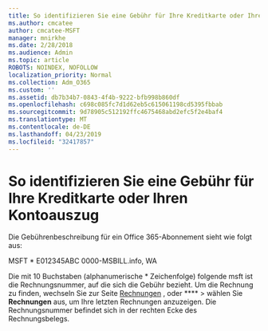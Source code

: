 ```yaml
---
title: So identifizieren Sie eine Gebühr für Ihre Kreditkarte oder Ihren Kontoauszug
ms.author: cmcatee
author: cmcatee-MSFT
manager: mnirkhe
ms.date: 2/28/2018
ms.audience: Admin
ms.topic: article
ROBOTS: NOINDEX, NOFOLLOW
localization_priority: Normal
ms.collection: Adm_O365
ms.custom: ''
ms.assetid: db7b34b7-0843-4f4b-9222-bfb998b860df
ms.openlocfilehash: c698c085fc7d1d62eb5c615061198cd5395fbbab
ms.sourcegitcommit: 9d78905c512192ffc4675468abd2efc5f2e4baf4
ms.translationtype: MT
ms.contentlocale: de-DE
ms.lasthandoff: 04/23/2019
ms.locfileid: "32417857"
---
```

# <a name="how-to-identify-a-charge-on-your-credit-card-or-bank-statement"></a>So identifizieren Sie eine Gebühr für Ihre Kreditkarte oder Ihren Kontoauszug

Die Gebührenbeschreibung für ein Office 365-Abonnement sieht wie folgt aus:
  
MSFT \* E012345ABC 0000-MSBILL.info, WA
  
Die mit 10 Buchstaben (alphanumerische \* Zeichenfolge) folgende msft ist die Rechnungsnummer, auf die sich die Gebühr bezieht. Um die Rechnung zu finden, wechseln Sie zur Seite [Rechnungen](https://go.microsoft.com/fwlink/p/?linkid=848039) , oder **** \> wählen Sie **Rechnungen** aus, um Ihre letzten Rechnungen anzuzeigen. Die Rechnungsnummer befindet sich in der rechten Ecke des Rechnungsbelegs. 
  

